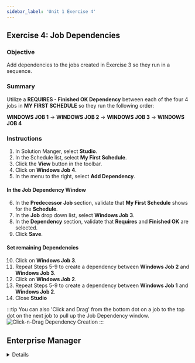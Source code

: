 ```yaml
---
sidebar_label: 'Unit 1 Exercise 4'
---
```


## Exercise 4: Job Dependencies

### Objective

Add dependencies to the jobs created in Exercise 3 so they run in a sequence.

### Summary

Utilize a **REQUIRES - Finished OK Dependency** between each of the four 4 jobs in **MY FIRST SCHEDULE** so they run the following order:

**WINDOWS JOB 1** &rarr; **WINDOWS JOB 2** &rarr; **WINDOWS JOB 3** &rarr; **WINDOWS JOB 4**

### Instructions

1.	In Solution Manger, select **Studio**. 
2.	In the Schedule list, select **My First Schedule**.
3.  Click the **View** button in the toolbar.
4.	Click on **Windows Job 4**.
5.	In the menu to the right, select **Add Dependency**.

#### In the Job Dependency Window
6.	In the **Predecessor Job** section, validate that **My First Schedule** shows for the **Schedule**.
7.  In the **Job** drop down list, select **Windows Job 3**.
8.	In the **Dependency** section, validate that **Requires** and **Finished OK** are selected.
9.  Click **Save**.

#### Set remaining Dependencies
10.	Click on **Windows Job 3**.
11.	Repeat Steps 5-9 to create a dependency between **Windows Job 2** and **Windows Job 3**.
12.	Click on **Windows Job 2**.
13.	Repeat Steps 5-9 to create a dependency between **Windows Job 1** and **Windows Job 2**. 
14. Close **Studio**

:::tip
You can also 'Click and Drag' from the bottom dot on a job to the top dot on the next job to pull up the Job Dependency window.
![Click-n-Drag Dependency Creation](../static/imgbasic/Click-n-Drag.png)
:::



## Enterprise Manager

<details>

:::tip [Walkthrough Video - Unit 1 Exercise 4](../static/videobasic/U1E4.mp4)

:::

1.	Under the **Administration** topic, double-click on **Job Master**. 
2.	In the **Schedule** drop-down list, select **My First Schedule**.
3.	In the **Job** drop-down list, select **Windows Job 4**.
4.	Under **Job Properties**, click on the **Dependencies** tab.
5.	In the **Job Dependency** sub-tab, click the **Add** button.

#### In the Add Dependency Pop-Up Window
6.  In the **Predecessor Job** section, 
  * Validate that **My First Schedule** is seclected for **Schedule** drop-down list
  * In the **Job** drop-down, select **Windows Job 3**.
7.	Under **Dependency Type**, validate that **Requires** is selected.
8.  Under **Options**, validate that **Finished OK** is selected.
9.  Click the **OK** button.
10.	In the **Job** drop-down list, select **Windows Job 3**.
11.	Repeate Steps 4-6 to create a dependency between **Windows job 2** and **Windows Job 3**.
12.  In the **Job** drop-down list, select **Windows Job 2**.
13.	Repeate Steps 4-6 to create a dependency between **Windows job 1** and **Windows Job 2**.
14.	Close the **Job Master**.

</details>
